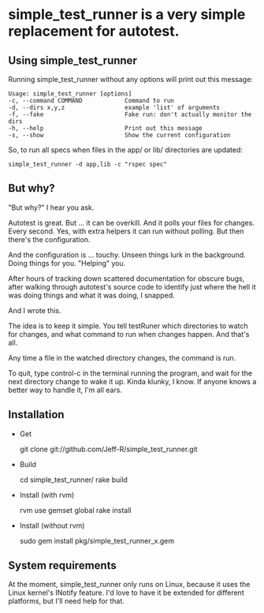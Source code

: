 # simple_test_runner is a very simple replacement for autotest.

## Using simple_test_runner

Running simple_test_runner without any options will print out this message:

    Usage: simple_test_runner [options]
    -c, --command COMMAND            Command to run
    -d, --dirs x,y,z                 example 'list' of arguments
    -f, --fake                       Fake run: don't actually monitor the dirs
    -h, --help                       Print out this message
    -s, --show                       Show the current configuration


So, to run all specs when files in the app/ or lib/ directories are updated:

    simple_test_runner -d app,lib -c "rspec spec"


## But why?

"But why?" I hear you ask.

Autotest is great. But ... it can be overkill. And it polls your files for changes. Every second. Yes, with extra helpers it can run without polling. But then there's the configuration.

And the configuration is ... touchy. Unseen things lurk in the background. Doing things for you. "Helping" you. 

After hours of tracking down scattered documentation for obscure bugs, after walking through autotest's source code to identify just where the hell it was doing things and what it was doing, I snapped.

And I wrote this.

The idea is to keep it simple. You tell testRuner which directories to watch for changes, and what command to run when changes happen. And that's all.

Any time a file in the watched directory changes, the command is run.

To quit, type control-c in the terminal running the program, and wait for the next directory change to wake it up. Kinda klunky, I know. If anyone knows a better way to handle it, I'm all ears.

## Installation

* Get 

    git clone git://github.com/Jeff-R/simple_test_runner.git

* Build 

    cd simple_test_runner/
    rake build

* Install (with rvm)

    rvm use gemset global
    rake install

* Install (without rvm)

    sudo gem install pkg/simple_test_runner_x.gem



## System requirements

At the moment, simple_test_runner only runs on Linux, because it uses the Linux kernel's INotify feature. I'd love to have it be extended for different platforms, but I'll need help for that.



